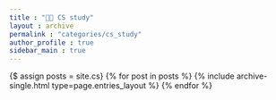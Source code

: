 ```yaml
---
title : "👨‍🏫 CS study"
layout : archive
permalink : "categories/cs_study"
author_profile : true
sidebar_main : true
---
```


{$ assign posts = site.cs}
{% for post in posts %} {% include archive-single.html type=page.entries_layout %} {% endfor %}
